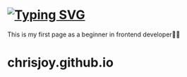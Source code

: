 <h1><a href="https://git.io/typing-svg"><img src="https://readme-typing-svg.demolab.com?font=Fira+Code&pause=1000&color=F7353D&random=false&width=435&lines=Hi%2C+welcome+to+my+portfolio+page%E2%98%BA%EF%B8%8F" alt="Typing SVG" /></a></h1>
<section>This is my first page as a beginner in frontend developer&#129313&#128564</section>

# chrisjoy.github.io


